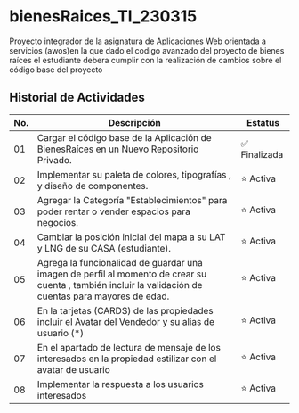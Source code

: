 # bienesRaices_TI_230315
Proyecto integrador de la asignatura de Aplicaciones Web orientada a servicios (awos)en la que dado el codigo avanzado del proyecto de bienes raíces el estudiante debera cumplir con la realización de cambios sobre el código base del proyecto


## Historial de Actividades

| No. | Descripción | Estatus |
|-----------|-------------|-------------------------|
| 01        | Cargar el código base de la Aplicación de BienesRaíces en un Nuevo Repositorio Privado. |✅ Finalizada|
| 02        | Implementar su paleta de colores, tipografías , y diseño de componentes. |  ⭐ Activa |
| 03        | Agregar la Categoría "Establecimientos" para poder rentar o vender espacios para negocios. | ⭐ Activa |
| 04        | Cambiar la posición inicial del mapa a su LAT y LNG de su CASA (estudiante). | ⭐ Activa |
| 05        | Agrega la funcionalidad de guardar una imagen de perfil al momento de crear su cuenta , también incluir la validación de cuentas para mayores de edad. | ⭐ Activa|
| 06        | En la tarjetas (CARDS) de las propiedades incluir el Avatar del Vendedor y su alias de usuario (*) | ⭐ Activa |
| 07        | En el apartado de lectura de mensaje de los interesados en la propiedad estilizar con el avatar de usuario | ⭐ Activa |
| 08        | Implementar la respuesta a los usuarios interesados | ⭐ Activa |
